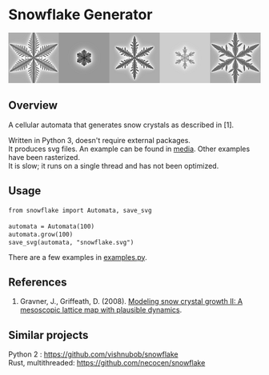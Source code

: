 # Snowflake Generator

![collage](./media/collage.png "A collage of several snowflakes")

## Overview

A cellular automata that generates snow crystals as described in [1].

Written in Python 3, doesn't require external packages.  
It produces svg files. An example can be found in [media](./media/). Other examples have been rasterized.  
It is slow; it runs on a single thread and has not been optimized.  

## Usage

```python3
from snowflake import Automata, save_svg

automata = Automata(100)
automata.grow(100)
save_svg(automata, "snowflake.svg")
```

There are a few examples in [examples.py](./examples.py).

## References

1. Gravner, J., Griffeath, D. (2008). [Modeling snow crystal growth II: A mesoscopic lattice map with plausible dynamics](https://doi.org/10.1016/j.physd.2007.09.008).


## Similar projects
Python 2 : https://github.com/vishnubob/snowflake  
Rust, multithreaded: https://github.com/necocen/snowflake
